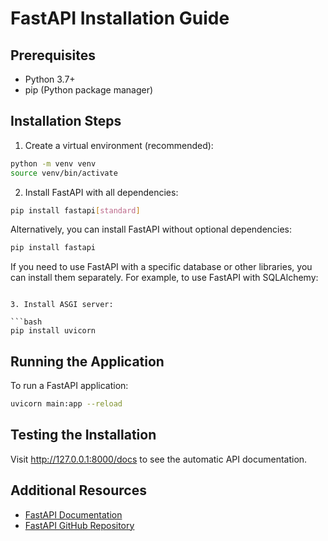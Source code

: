 # FastAPI Installation Guide

## Prerequisites

- Python 3.7+
- pip (Python package manager)

## Installation Steps

1. Create a virtual environment (recommended):

```bash
python -m venv venv
source venv/bin/activate
```

2. Install FastAPI with all dependencies:

```bash
pip install fastapi[standard]
```

Alternatively, you can install FastAPI without optional dependencies:

```bash
pip install fastapi
```

If you need to use FastAPI with a specific database or other libraries, you can install them separately. For example, to use FastAPI with SQLAlchemy:

````

3. Install ASGI server:

```bash
pip install uvicorn
````

## Running the Application

To run a FastAPI application:

```bash
uvicorn main:app --reload
```

## Testing the Installation

Visit http://127.0.0.1:8000/docs to see the automatic API documentation.

## Additional Resources

- [FastAPI Documentation](https://fastapi.tiangolo.com/)
- [FastAPI GitHub Repository](https://github.com/tiangolo/fastapi)

